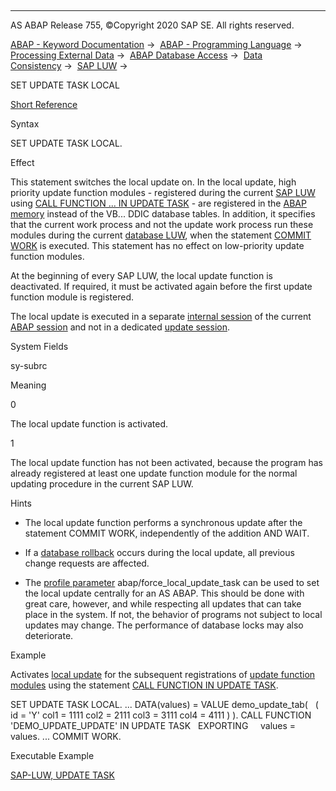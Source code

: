   

* * *

AS ABAP Release 755, ©Copyright 2020 SAP SE. All rights reserved.

[ABAP - Keyword Documentation](javascript:call_link\('abenabap.htm'\)) →  [ABAP - Programming Language](javascript:call_link\('abenabap_reference.htm'\)) →  [Processing External Data](javascript:call_link\('abenabap_language_external_data.htm'\)) →  [ABAP Database Access](javascript:call_link\('abenabap_sql.htm'\)) →  [Data Consistency](javascript:call_link\('abentransaction.htm'\)) →  [SAP LUW](javascript:call_link\('abensap_luw.htm'\)) → 

SET UPDATE TASK LOCAL

[Short Reference](javascript:call_link\('abapset_update_task_shortref.htm'\))

Syntax

SET UPDATE TASK LOCAL.

Effect

This statement switches the local update on. In the local update, high priority update function modules - registered during the current [SAP LUW](javascript:call_link\('abensap_luw_glosry.htm'\) "Glossary Entry") using [CALL FUNCTION ... IN UPDATE TASK](javascript:call_link\('abapcall_function_update.htm'\)) - are registered in the [ABAP memory](javascript:call_link\('abenabap_memory_glosry.htm'\) "Glossary Entry") instead of the VB... DDIC database tables. In addition, it specifies that the current work process and not the update work process run these modules during the current [database LUW](javascript:call_link\('abendatabase_luw_glosry.htm'\) "Glossary Entry"), when the statement [COMMIT WORK](javascript:call_link\('abapcommit.htm'\)) is executed. This statement has no effect on low-priority update function modules.

At the beginning of every SAP LUW, the local update function is deactivated. If required, it must be activated again before the first update function module is registered.

The local update is executed in a separate [internal session](javascript:call_link\('abeninternal_session_glosry.htm'\) "Glossary Entry") of the current [ABAP session](javascript:call_link\('abenabap_session_glosry.htm'\) "Glossary Entry") and not in a dedicated [update session](javascript:call_link\('abenupdate_session_glosry.htm'\) "Glossary Entry").

System Fields

sy-subrc

Meaning

0

The local update function is activated.

1

The local update function has not been activated, because the program has already registered at least one update function module for the normal updating procedure in the current SAP LUW.

Hints

-   The local update function performs a synchronous update after the statement COMMIT WORK, independently of the addition AND WAIT.

-   If a [database rollback](javascript:call_link\('abendatabase_rollback_glosry.htm'\) "Glossary Entry") occurs during the local update, all previous change requests are affected.

-   The [profile parameter](javascript:call_link\('abenprofile_parameter_glosry.htm'\) "Glossary Entry") abap/force\_local\_update\_task can be used to set the local update centrally for an AS ABAP. This should be done with great care, however, and while respecting all updates that can take place in the system. If not, the behavior of programs not subject to local updates may change. The performance of database locks may also deteriorate.

Example

Activates [local update](javascript:call_link\('abenlocal_update_glosry.htm'\) "Glossary Entry") for the subsequent registrations of [update function modules](javascript:call_link\('abenupdate_function_module_glosry.htm'\) "Glossary Entry") using the statement [CALL FUNCTION IN UPDATE TASK](javascript:call_link\('abapcall_function_update.htm'\)).

SET UPDATE TASK LOCAL.
...
DATA(values) = VALUE demo\_update\_tab(
  ( id = 'Y' col1 = 1111 col2 = 2111 col3 = 3111 col4 = 4111 ) ).
CALL FUNCTION 'DEMO\_UPDATE\_UPDATE' IN UPDATE TASK
  EXPORTING
    values = values.
...
COMMIT WORK.

Executable Example

[SAP-LUW, UPDATE TASK](javascript:call_link\('abensap_luw_update_task_abexa.htm'\))